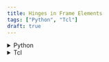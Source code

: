 ```yaml
---
title: Hinges in Frame Elements
tags: ["Python", "Tcl"]
draft: true
---
```


<details><summary>Python</summary>
{{< highlight-content ZeroLength05.py python >}}
</details>

<details><summary>Tcl</summary>
{{< highlight-content ZeroLength05.tcl tcl >}}
</details>
